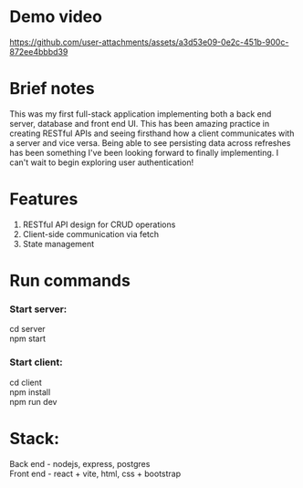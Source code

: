 # Demo video
  
https://github.com/user-attachments/assets/a3d53e09-0e2c-451b-900c-872ee4bbbd39

# Brief notes
This was my first full-stack application implementing both a back end server, database and front end UI. This has been amazing practice in creating RESTful APIs and seeing firsthand how a client communicates with a server and vice versa. Being able to see persisting data across refreshes has been something I've been looking forward to finally implementing. I can't wait to begin exploring user authentication!

# Features
1. RESTful API design for CRUD operations
2. Client-side communication via fetch
3. State management 

# Run commands 

### Start server: 
  cd server <br>
  npm start
  
### Start client:

  cd client <br>
  npm install <br>
  npm run dev

# Stack:

  Back end - nodejs, express, postgres <br>
  Front end - react + vite, html, css + bootstrap
